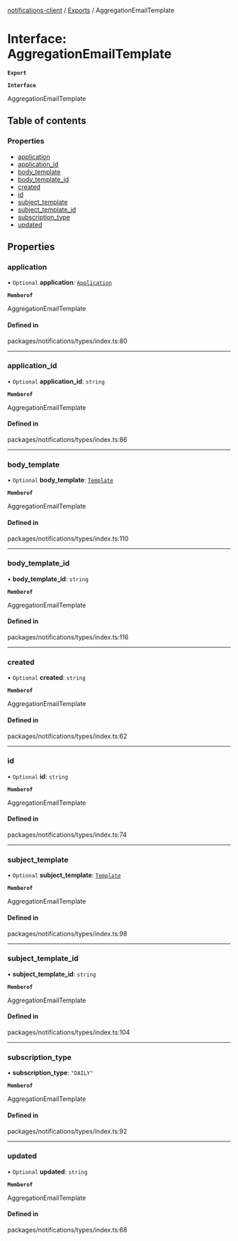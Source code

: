 [notifications-client](../README.md) / [Exports](../modules.md) / AggregationEmailTemplate

# Interface: AggregationEmailTemplate

**`Export`**

**`Interface`**

AggregationEmailTemplate

## Table of contents

### Properties

- [application](AggregationEmailTemplate.md#application)
- [application\_id](AggregationEmailTemplate.md#application_id)
- [body\_template](AggregationEmailTemplate.md#body_template)
- [body\_template\_id](AggregationEmailTemplate.md#body_template_id)
- [created](AggregationEmailTemplate.md#created)
- [id](AggregationEmailTemplate.md#id)
- [subject\_template](AggregationEmailTemplate.md#subject_template)
- [subject\_template\_id](AggregationEmailTemplate.md#subject_template_id)
- [subscription\_type](AggregationEmailTemplate.md#subscription_type)
- [updated](AggregationEmailTemplate.md#updated)

## Properties

### application

• `Optional` **application**: [`Application`](Application.md)

**`Memberof`**

AggregationEmailTemplate

#### Defined in

packages/notifications/types/index.ts:80

___

### application\_id

• `Optional` **application\_id**: `string`

**`Memberof`**

AggregationEmailTemplate

#### Defined in

packages/notifications/types/index.ts:86

___

### body\_template

• `Optional` **body\_template**: [`Template`](Template.md)

**`Memberof`**

AggregationEmailTemplate

#### Defined in

packages/notifications/types/index.ts:110

___

### body\_template\_id

• **body\_template\_id**: `string`

**`Memberof`**

AggregationEmailTemplate

#### Defined in

packages/notifications/types/index.ts:116

___

### created

• `Optional` **created**: `string`

**`Memberof`**

AggregationEmailTemplate

#### Defined in

packages/notifications/types/index.ts:62

___

### id

• `Optional` **id**: `string`

**`Memberof`**

AggregationEmailTemplate

#### Defined in

packages/notifications/types/index.ts:74

___

### subject\_template

• `Optional` **subject\_template**: [`Template`](Template.md)

**`Memberof`**

AggregationEmailTemplate

#### Defined in

packages/notifications/types/index.ts:98

___

### subject\_template\_id

• **subject\_template\_id**: `string`

**`Memberof`**

AggregationEmailTemplate

#### Defined in

packages/notifications/types/index.ts:104

___

### subscription\_type

• **subscription\_type**: ``"DAILY"``

**`Memberof`**

AggregationEmailTemplate

#### Defined in

packages/notifications/types/index.ts:92

___

### updated

• `Optional` **updated**: `string`

**`Memberof`**

AggregationEmailTemplate

#### Defined in

packages/notifications/types/index.ts:68
